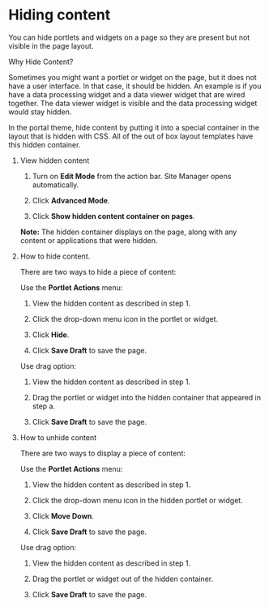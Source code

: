 # Hiding content

You can hide portlets and widgets on a page so they are present but not visible in the page layout.

Why Hide Content?

Sometimes you might want a portlet or widget on the page, but it does not have a user interface. In that case, it should be hidden. An example is if you have a data processing widget and a data viewer widget that are wired together. The data viewer widget is visible and the data processing widget would stay hidden.

In the portal theme, hide content by putting it into a special container in the layout that is hidden with CSS. All of the out of box layout templates have this hidden container.

1.  View hidden content

    1.  Turn on **Edit Mode** from the action bar. Site Manager opens automatically.

    2.  Click **Advanced Mode**.

    3.  Click **Show hidden content container on pages**.

    **Note:** The hidden container displays on the page, along with any content or applications that were hidden.

2.  How to hide content.

    There are two ways to hide a piece of content:

    Use the **Portlet Actions** menu:

    1.  View the hidden content as described in step 1.

    2.  Click the drop-down menu icon in the portlet or widget.

    3.  Click **Hide**.

    4.  Click **Save Draft** to save the page.

    Use drag option:

    1.  View the hidden content as described in step 1.

    2.  Drag the portlet or widget into the hidden container that appeared in step a.

    3.  Click **Save Draft** to save the page.

3.  How to unhide content

    There are two ways to display a piece of content:

    Use the **Portlet Actions** menu:

    1.  View the hidden content as described in step 1.

    2.  Click the drop-down menu icon in the hidden portlet or widget.

    3.  Click **Move Down**.

    4.  Click **Save Draft** to save the page.

    Use drag option:

    1.  View the hidden content as described in step 1.

    2.  Drag the portlet or widget out of the hidden container.

    3.  Click **Save Draft** to save the page.



